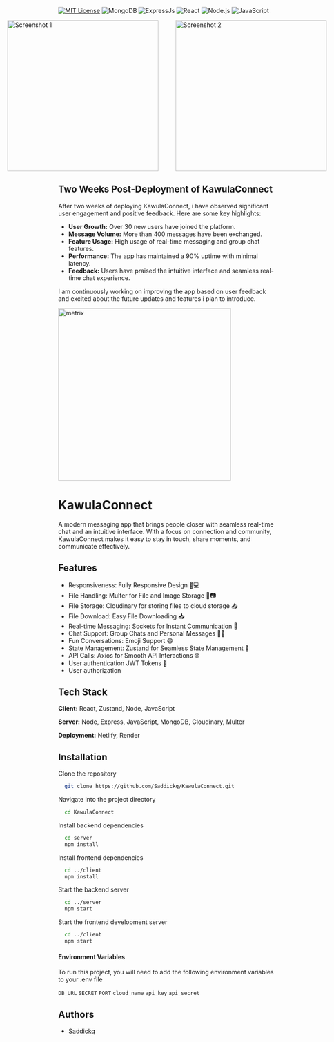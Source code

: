 [![MIT License](https://img.shields.io/badge/License-MIT-green.svg)](https://choosealicense.com/licenses/mit/)
![MongoDB](https://img.shields.io/badge/MongoDB-black.svg?logo=mongodb)
![ExpressJs](https://img.shields.io/badge/Express-black.svg?logo=nodedotjs)
![React](https://img.shields.io/badge/React-black.svg?logo=react)
![Node.js](https://img.shields.io/badge/Node.js-black.svg?logo=node.js)
![JavaScript](https://img.shields.io/badge/JavaScript-black.svg?logo=javascript)

<div style="display: flex; justify-content: center; align-items: center; width: 100%; gap: 40px;">
   <img style="width: 350px;" src="https://res.cloudinary.com/dh9q1rj0k/image/upload/v1734867401/Kawula/eqkm4i7k1uy3l0k6z5yn.png" alt="Screenshot 1">
   <img style="width: 350px;" src="https://res.cloudinary.com/dh9q1rj0k/image/upload/v1734869447/Kawula/tncb2gisy7cpivv9oswx.png" alt="Screenshot 2">
</div>

## Two Weeks Post-Deployment of KawulaConnect

After two weeks of deploying KawulaConnect, i have observed significant user engagement and positive feedback. Here are some key highlights:

- **User Growth:** Over 30 new users have joined the platform.
- **Message Volume:** More than 400 messages have been exchanged.
- **Feature Usage:** High usage of real-time messaging and group chat features.
- **Performance:** The app has maintained a 90% uptime with minimal latency.
- **Feedback:** Users have praised the intuitive interface and seamless real-time chat experience.

I am continuously working on improving the app based on user feedback and excited about the future updates and features i plan to introduce.

<img style="width: 400px;" src="https://res.cloudinary.com/dh9q1rj0k/image/upload/v1734870437/Kawula/uqndqlpac9txggatfqju.png" alt="metrix">

# KawulaConnect

A modern messaging app that brings people closer with seamless real-time chat and an intuitive interface. With a focus on connection and community, KawulaConnect makes it easy to stay in touch, share moments, and communicate effectively.

## Features

- Responsiveness: Fully Responsive Design 📱💻
- File Handling: Multer for File and Image Storage 📁📷
- File Storage: Cloudinary for storing files to cloud storage 📥
- File Download: Easy File Downloading 📥
- Real-time Messaging: Sockets for Instant Communication 💬
- Chat Support: Group Chats and Personal Messages 👥💬
- Fun Conversations: Emoji Support 😄
- State Management: Zustand for Seamless State Management 🧠
- API Calls: Axios for Smooth API Interactions 🌐
- User authentication JWT Tokens 🔑
- User authorization

## Tech Stack

**Client:** React, Zustand, Node, JavaScript

**Server:** Node, Express, JavaScript, MongoDB, Cloudinary, Multer

**Deployment:** Netlify, Render

## Installation

Clone the repository

```bash
  git clone https://github.com/Saddickq/KawulaConnect.git
```

Navigate into the project directory

```bash
  cd KawulaConnect
```

Install backend dependencies

```bash
  cd server
  npm install
```

Install frontend dependencies

```bash
  cd ../client
  npm install
```

Start the backend server

```bash
  cd ../server
  npm start
```

Start the frontend development server

```bash
  cd ../client
  npm start
```

#### Environment Variables

To run this project, you will need to add the following environment variables to your .env file

`DB_URL`
`SECRET`
`PORT`
`cloud_name`
`api_key`
`api_secret`

## Authors

- [Saddickq](https://github.com/Saddickq)
